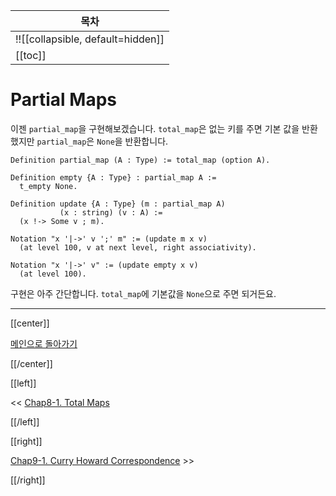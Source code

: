 | 목차 |
|-------------------|
|!![[collapsible, default=hidden]]  |
|[[toc]]|

# Partial Maps

이젠 `partial_map`을 구현해보겠습니다. `total_map`은 없는 키를 주면 기본 값을 반환했지만 `partial_map`은 `None`을 반환합니다.

```haskell, line_num
Definition partial_map (A : Type) := total_map (option A).

Definition empty {A : Type} : partial_map A :=
  t_empty None.

Definition update {A : Type} (m : partial_map A)
           (x : string) (v : A) :=
  (x !-> Some v ; m).

Notation "x '|->' v ';' m" := (update m x v)
  (at level 100, v at next level, right associativity).

Notation "x '|->' v" := (update empty x v)
  (at level 100).
```

구현은 아주 간단합니다. `total_map`에 기본값을 `None`으로 주면 되거든요.

---

[[center]]

[메인으로 돌아가기](index.html)

[[/center]]

[[left]]

<< [Chap8-1. Total Maps](Chap8-1.html)

[[/left]]

[[right]]

[Chap9-1. Curry Howard Correspondence](Chap9-1.html) >>

[[/right]]